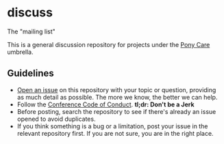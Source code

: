 discuss
=======

The "mailing list"

This is a general discussion repository for projects under the [Pony Care](https://github.com/PonyCare) umbrella.

## Guidelines

* [Open an issue](https://github.com/PonyCare/discuss/issues/new) on this repository with your topic or question, providing as much detail as possible. The more we know, the better we can help.
* Follow the [Conference Code of Conduct](http://confcodeofconduct.com). **tl;dr: Don't be a Jerk**
* Before posting, search the repository to see if there's already an issue opened to avoid duplicates.
* If you think something is a bug or a limitation, post your issue in the relevant repository first. If you are not sure, you are in the right place.
